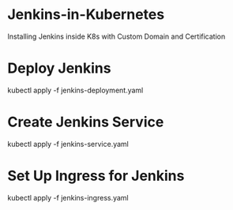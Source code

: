 # Jenkins-in-Kubernetes
Installing Jenkins inside K8s with Custom Domain and Certification

# Deploy Jenkins
kubectl apply -f jenkins-deployment.yaml


# Create Jenkins Service
kubectl apply -f jenkins-service.yaml


# Set Up Ingress for Jenkins
kubectl apply -f jenkins-ingress.yaml



